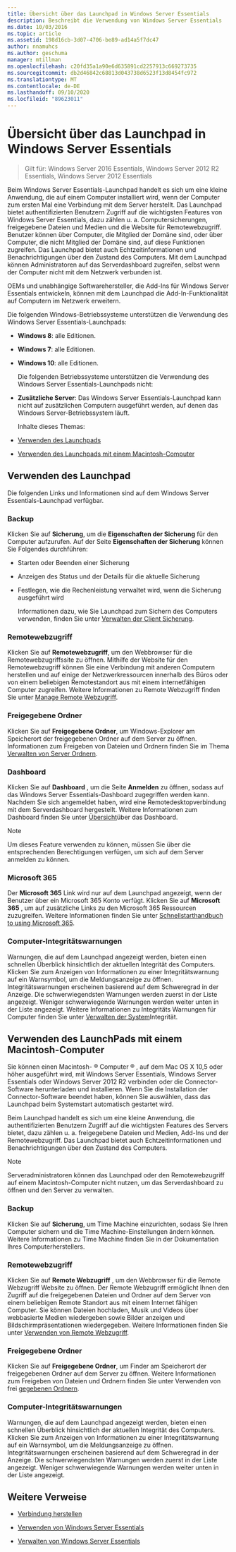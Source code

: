 ```yaml
---
title: Übersicht über das Launchpad in Windows Server Essentials
description: Beschreibt die Verwendung von Windows Server Essentials
ms.date: 10/03/2016
ms.topic: article
ms.assetid: 198d16cb-3d07-4706-be89-ad14a5f7dc47
author: nnamuhcs
ms.author: geschuma
manager: mtillman
ms.openlocfilehash: c20fd35a1a90e6d635891cd2257913c669273735
ms.sourcegitcommit: db2d46842c68813d043738d6523f13d8454fc972
ms.translationtype: MT
ms.contentlocale: de-DE
ms.lasthandoff: 09/10/2020
ms.locfileid: "89623011"
---
```

# <a name="overview-of-the-launchpad-in-windows-server-essentials"></a>Übersicht über das Launchpad in Windows Server Essentials

>Gilt für: Windows Server 2016 Essentials, Windows Server 2012 R2 Essentials, Windows Server 2012 Essentials

Beim Windows Server Essentials-Launchpad handelt es sich um eine kleine Anwendung, die auf einem Computer installiert wird, wenn der Computer zum ersten Mal eine Verbindung mit dem Server herstellt. Das Launchpad bietet authentifizierten Benutzern Zugriff auf die wichtigsten Features von Windows Server Essentials, dazu zählen u. a. Computersicherungen, freigegebene Dateien und Medien und die Website für Remotewebzugriff. Benutzer können über Computer, die Mitglied der Domäne sind, oder über Computer, die nicht Mitglied der Domäne sind, auf diese Funktionen zugreifen. Das Launchpad bietet auch Echtzeitinformationen und Benachrichtigungen über den Zustand des Computers. Mit dem Launchpad können Administratoren auf das Serverdashboard zugreifen, selbst wenn der Computer nicht mit dem Netzwerk verbunden ist.

 OEMs und unabhängige Softwarehersteller, die Add-Ins für Windows Server Essentials entwickeln, können mit dem Launchpad die Add-In-Funktionalität auf Computern im Netzwerk erweitern.

 Die folgenden Windows-Betriebssysteme unterstützen die Verwendung des Windows Server Essentials-Launchpads:

- **Windows 8**: alle Editionen.

- **Windows 7**: alle Editionen.
- **Windows 10**: alle Editionen.

  Die folgenden Betriebssysteme unterstützen die Verwendung des Windows Server Essentials-Launchpads nicht:

- **Zusätzliche Server**: Das Windows Server Essentials-Launchpad kann nicht auf zusätzlichen Computern ausgeführt werden, auf denen das Windows Server-Betriebssystem läuft.

  Inhalte dieses Themas:

- [Verwenden des Launchpads](Overview-of-the-Launchpad-in-Windows-Server-Essentials.md#BKMK_Launchpad)

- [Verwenden des Launchpads mit einem Macintosh-Computer](Overview-of-the-Launchpad-in-Windows-Server-Essentials.md#BKMK_Mac)

##  <a name="use-the-launchpad"></a><a name="BKMK_Launchpad"></a> Verwenden des Launchpad
 Die folgenden Links und Informationen sind auf dem Windows Server Essentials-Launchpad verfügbar.

### <a name="backup"></a>Backup
 Klicken Sie auf **Sicherung**, um die **Eigenschaften der Sicherung** für den Computer aufzurufen. Auf der Seite **Eigenschaften der Sicherung** können Sie Folgendes durchführen:

- Starten oder Beenden einer Sicherung

- Anzeigen des Status und der Details für die aktuelle Sicherung

- Festlegen, wie die Rechenleistung verwaltet wird, wenn die Sicherung ausgeführt wird

  Informationen dazu, wie Sie Launchpad zum Sichern des Computers verwenden, finden Sie unter [Verwalten der Client Sicherung](Manage-Client-Computer-Backup-in-Windows-Server-Essentials.md).

### <a name="remote-web-access"></a>Remotewebzugriff
 Klicken Sie auf **Remotewebzugriff**, um den Webbrowser für die Remotewebzugriffssite zu öffnen. Mithilfe der Website für den Remotewebzugriff können Sie eine Verbindung mit anderen Computern herstellen und auf einige der Netzwerkressourcen innerhalb des Büros oder von einem beliebigen Remotestandort aus mit einem internetfähigen Computer zugreifen. Weitere Informationen zu Remote Webzugriff finden Sie unter [Manage Remote Webzugriff](Manage-Remote-Web-Access-in-Windows-Server-Essentials.md).

### <a name="shared-folders"></a>Freigegebene Ordner
 Klicken Sie auf **Freigegebene Ordner**, um Windows-Explorer am Speicherort der freigegebenen Ordner auf dem Server zu öffnen. Informationen zum Freigeben von Dateien und Ordnern finden Sie im Thema [Verwalten von Server Ordnern](Manage-Server-Folders-in-Windows-Server-Essentials.md).

### <a name="dashboard"></a>Dashboard
 Klicken Sie auf  **Dashboard** , um die Seite **Anmelden** zu öffnen, sodass auf das Windows Server Essentials-Dashboard zugegriffen werden kann. Nachdem Sie sich angemeldet haben, wird eine Remotedesktopverbindung mit dem Serverdashboard hergestellt. Weitere Informationen zum Dashboard finden Sie unter [Übersicht](Overview-of-the-Dashboard-in-Windows-Server-Essentials.md)über das Dashboard.

> [!NOTE]
>  Um dieses Feature verwenden zu können, müssen Sie über die entsprechenden Berechtigungen verfügen, um sich auf dem Server anmelden zu können.

### <a name="microsoft-365"></a>Microsoft 365
 Der **Microsoft 365** Link wird nur auf dem Launchpad angezeigt, wenn der Benutzer über ein Microsoft 365 Konto verfügt. Klicken Sie auf  **Microsoft 365** , um auf zusätzliche Links zu den Microsoft 365 Ressourcen zuzugreifen. Weitere Informationen finden Sie unter [Schnellstarthandbuch to using Microsoft 365](../use/Quick-Start-Guide-to-Using-Microsoft-Office-365-with-Windows-Server-Essentials.md).

### <a name="computer-health-alerts"></a>Computer-Integritätswarnungen
 Warnungen, die auf dem Launchpad angezeigt werden, bieten einen schnellen Überblick hinsichtlich der aktuellen Integrität des Computers. Klicken Sie zum Anzeigen von Informationen zu einer Integritätswarnung auf ein Warnsymbol, um die Meldungsanzeige zu öffnen. Integritätswarnungen erscheinen basierend auf dem Schweregrad in der Anzeige. Die schwerwiegendsten Warnungen werden zuerst in der Liste angezeigt. Weniger schwerwiegende Warnungen werden weiter unten in der Liste angezeigt. Weitere Informationen zu Integritäts Warnungen für Computer finden Sie unter [Verwalten der System](Manage-System-Health-in-Windows-Server-Essentials.md)Integrität.

##  <a name="use-the-launchpad-with-a-mac-computer"></a><a name="BKMK_Mac"></a> Verwenden des LaunchPads mit einem Macintosh-Computer
 Sie können einen Macintosh- &reg; Computer &reg; , auf dem Mac OS X 10,5 oder höher ausgeführt wird, mit Windows Server Essentials, Windows Server Essentials oder Windows Server 2012 R2 verbinden oder die Connector-Software herunterladen und installieren. Wenn Sie die Installation der Connector-Software beendet haben, können Sie auswählen, dass das Launchpad beim Systemstart automatisch gestartet wird.

 Beim Launchpad handelt es sich um eine kleine Anwendung, die authentifizierten Benutzern Zugriff auf die wichtigsten Features des Servers bietet, dazu zählen u. a. freigegebene Dateien und Medien, Add-Ins und der Remotewebzugriff. Das Launchpad bietet auch Echtzeitinformationen und Benachrichtigungen über den Zustand des Computers.

> [!NOTE]
>  Serveradministratoren können das Launchpad oder den Remotewebzugriff auf einem Macintosh-Computer nicht nutzen, um das Serverdashboard zu öffnen und den Server zu verwalten.

### <a name="backup"></a>Backup
 Klicken Sie auf **Sicherung**, um Time Machine einzurichten, sodass Sie Ihren Computer sichern und die Time Machine-Einstellungen ändern können. Weitere Informationen zu Time Machine finden Sie in der Dokumentation Ihres Computerherstellers.

### <a name="remote-web-access"></a>Remotewebzugriff
 Klicken Sie auf **Remote Webzugriff** , um den Webbrowser für die Remote Webzugriff Website zu öffnen. Der Remote Webzugriff ermöglicht Ihnen den Zugriff auf die freigegebenen Dateien und Ordner auf dem Server von einem beliebigen Remote Standort aus mit einem Internet fähigen Computer. Sie können Dateien hochladen, Musik und Videos über webbasierte Medien wiedergeben sowie Bilder anzeigen und Bildschirmpräsentationen wiedergegeben. Weitere Informationen finden Sie unter [Verwenden von Remote Webzugriff](../use/Use-Remote-Web-Access-in-Windows-Server-Essentials.md).

### <a name="shared-folders"></a>Freigegebene Ordner
 Klicken Sie auf **Freigegebene Ordner**, um Finder am Speicherort der freigegebenen Ordner auf dem Server zu öffnen. Weitere Informationen zum Freigeben von Dateien und Ordnern finden Sie unter Verwenden von frei [gegebenen Ordnern](../use/Use-Shared-Folders-in-Windows-Server-Essentials.md).

### <a name="computer-health-alerts"></a>Computer-Integritätswarnungen
 Warnungen, die auf dem Launchpad angezeigt werden, bieten einen schnellen Überblick hinsichtlich der aktuellen Integrität des Computers. Klicken Sie zum Anzeigen von Informationen zu einer Integritätswarnung auf ein Warnsymbol, um die Meldungsanzeige zu öffnen. Integritätswarnungen erscheinen basierend auf dem Schweregrad in der Anzeige. Die schwerwiegendsten Warnungen werden zuerst in der Liste angezeigt. Weniger schwerwiegende Warnungen werden weiter unten in der Liste angezeigt.

## <a name="additional-references"></a>Weitere Verweise

-   [Verbindung herstellen](../use/Get-Connected-in-Windows-Server-Essentials.md)

-   [Verwenden von Windows Server Essentials](../use/Use-Windows-Server-Essentials.md)

-   [Verwalten von Windows Server Essentials](Manage-Windows-Server-Essentials.md)
